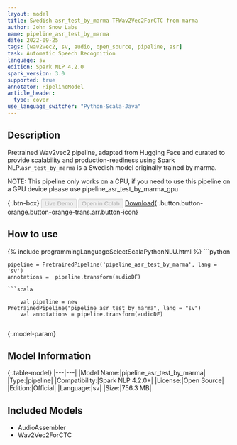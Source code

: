 ```yaml
---
layout: model
title: Swedish asr_test_by_marma TFWav2Vec2ForCTC from marma
author: John Snow Labs
name: pipeline_asr_test_by_marma
date: 2022-09-25
tags: [wav2vec2, sv, audio, open_source, pipeline, asr]
task: Automatic Speech Recognition
language: sv
edition: Spark NLP 4.2.0
spark_version: 3.0
supported: true
annotator: PipelineModel
article_header:
  type: cover
use_language_switcher: "Python-Scala-Java"
---
```


## Description

Pretrained Wav2vec2  pipeline, adapted from Hugging Face and curated to provide scalability and production-readiness using Spark NLP.`asr_test_by_marma` is a Swedish model originally trained by marma.

NOTE: This pipeline only works on a CPU, if you need to use this pipeline on a GPU device please use pipeline_asr_test_by_marma_gpu

{:.btn-box}
<button class="button button-orange" disabled>Live Demo</button>
<button class="button button-orange" disabled>Open in Colab</button>
[Download](https://s3.amazonaws.com/auxdata.johnsnowlabs.com/public/models/pipeline_asr_test_by_marma_sv_4.2.0_3.0_1664116677013.zip){:.button.button-orange.button-orange-trans.arr.button-icon}

## How to use



<div class="tabs-box" markdown="1">
{% include programmingLanguageSelectScalaPythonNLU.html %}
```python

    pipeline = PretrainedPipeline('pipeline_asr_test_by_marma', lang = 'sv')
    annotations =  pipeline.transform(audioDF)
    
```
```scala

    val pipeline = new PretrainedPipeline("pipeline_asr_test_by_marma", lang = "sv")
    val annotations = pipeline.transform(audioDF)
    
```
</div>

{:.model-param}
## Model Information

{:.table-model}
|---|---|
|Model Name:|pipeline_asr_test_by_marma|
|Type:|pipeline|
|Compatibility:|Spark NLP 4.2.0+|
|License:|Open Source|
|Edition:|Official|
|Language:|sv|
|Size:|756.3 MB|

## Included Models

- AudioAssembler
- Wav2Vec2ForCTC